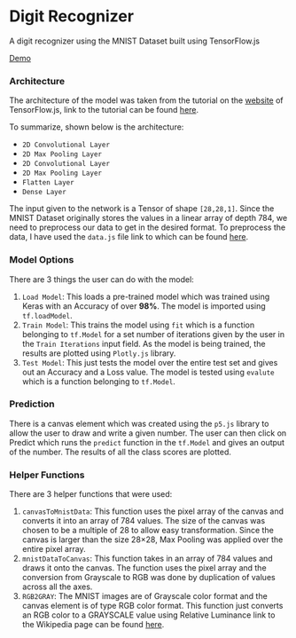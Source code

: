 # Digit Recognizer
A digit recognizer using the MNIST Dataset built using TensorFlow.js

[Demo](https://media.giphy.com/media/ksKJmUfSUcK0ye5lDg/giphy.gif)

### Architecture

The architecture of the model was taken from the tutorial on the [website](https://js.tensorflow.org/) of TensorFlow.js, link to the tutorial can be found [here](https://js.tensorflow.org/tutorials/mnist.html).

To summarize, shown below is the architecture:
* ``2D Convolutional Layer``
* ``2D Max Pooling Layer``
* ``2D Convolutional Layer``
* ``2D Max Pooling Layer``
* ``Flatten Layer``
* ``Dense Layer``

The input given to the network is a Tensor of shape ``[28,28,1]``. Since the MNIST Dataset originally stores the values in a linear array of depth 784, we need to preprocess our data to get in the desired format. To preprocess the data, I have used the ``data.js`` file link to which can be found [here](https://github.com/tensorflow/tfjs-examples/blob/master/mnist-core/data.js).

### Model Options

There are 3 things the user can do with the model:
1. ``Load Model``: This loads a pre-trained model which was trained using Keras with an Accuracy of over **98%**. The model is imported using ``tf.loadModel``.
2. ``Train Model``: This trains the model using ``fit`` which is a function belonging to ``tf.Model`` for a set number of iterations given by the user in the ``Train Iterations`` input field. As the model is being trained, the results are plotted using ``Plotly.js`` library.
3. ``Test Model``: This just tests the model over the entire test set and gives out an Accuracy and a Loss value. The model is tested using ``evalute`` which is a function belonging to ``tf.Model``.

### Prediction

There is a canvas element which was created using the ``p5.js`` library to allow the user to draw and write a given number. The user can then click on Predict which runs the ``predict`` function in the ``tf.Model`` and gives an output of the number. The results of all the class scores are plotted.

### Helper Functions

There are 3 helper functions that were used:
1. ``canvasToMnistData``: This function uses the pixel array of the canvas and converts it into an array of 784 values. The size of the canvas was chosen to be a multiple of 28 to allow easy transformation. Since the canvas is larger than the size 28×28, Max Pooling was applied over the entire pixel array.
2. ``mnistDataToCanvas``: This function takes in an array of 784 values and draws it onto the canvas. The function uses the pixel array and the conversion from Grayscale to RGB was done by duplication of values across all the axes.
3. ``RGB2GRAY``: The MNIST images are of Grayscale color format and the canvas element is of type RGB color format. This function just converts an RGB color to a GRAYSCALE value using Relative Luminance link to the Wikipedia page can be found [here](https://en.wikipedia.org/wiki/Relative_luminance).
